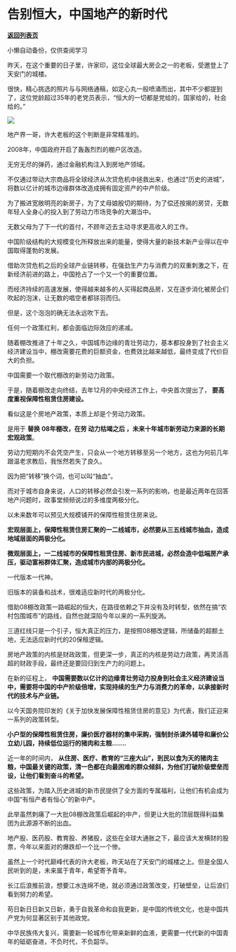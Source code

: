 # 告别恒大，中国地产的新时代

[**返回列表页**](/gzh/政事堂2019)

小懒自动备份，仅供查阅学习

昨天，在这个重要的日子里，许家印，这位全球最大房企之一的老板，受邀登上了天安门的城楼。  

  

很快，精心挑选的照片与与网络通稿，如定心丸一般喷涌而出，其中不少都提到了，这位党龄超过35年的老党员表示，“恒大的一切都是党给的，国家给的，社会给的。”

![](https://mmbiz.qpic.cn/mmbiz_jpg/rxhS23yu8cMf1OBklmfLw0ibx7InZvDu7rd2juNTLz2ESoBJfHnfN7VGBGicV7ibibCTYXPAiaVnomIx75xwwAibiaXJA/640?wx_fmt=jpeg)

  

地产界一哥，许大老板的这个判断是非常精准的。  

  

2008年，中国政府开启了轰轰烈烈的棚户区改造。  

  

无穷无尽的弹药，通过金融机构注入到房地产领域。

  

不仅通过带动大宗商品将全球经济从次贷危机中拯救出来，也通过“历史的进城”，将数以亿计的城市边缘群体改造成拥有固定资产的中产阶级。

  

为了搬进宽敞明亮的新房子，为了丈母娘殷切的期待，为了偿还按揭的房贷，无数年轻人全身心的投入到了劳动力市场竞争的大潮当中。

  

无数父母为了下一代的首付，不顾年迈去主动寻求更高收入的工作。  

  

中国阶级结构的大规模变化所释放出来的能量，使得大量的新技术新产业得以在中国取得蓬勃的发展。

  

借助次贷危机之后的全球产业链转移，在强劲生产力与消费力的双重刺激之下，在新经济前进的路上，中国抢占了一个又一个的重要位置。  

  

而经济持续的高速发展，使得越来越多的人买得起商品房，又在逐步消化被房企们吹起的泡沫，让无数的唱空者都铩羽而归。  

  

但是，这个泡泡的确无法永远吹下去。  

  

任何一个政策红利，都会面临边际效应的递减。

  

随着棚改推进了十年之久，中国城市边缘的青壮劳动力，基本都投身到了社会主义经济建设当中，棚改需要花费的巨额资金，也费效比越来越低，最终变成了代价巨大的负担。

  

中国需要一个取代棚改的新劳动力政策。  

  

于是，随着棚改走向终结，去年12月的中央经济工作上，中央首次提出了， **要高度重视保障性租赁住房建设。**

  

看似这是个房地产政策，本质上却是个劳动力政策。

  

是用于 **替换** **08年棚改，在劳 **动力枯竭之后** ，未来十年城市新劳动力来源的长期宏观政策**。  

  

劳动力短期内不会凭空产生，只会从一个地方转移至另一个地方，这也为何前几年跟温老求教后，我怅然若失了良久。  

  

因为把“转移”换个词，也可以叫“抽血”。  

  

而对于城市自身来说，人口的转移必然会引发一系列的影响，也是最近两年在回答地产问题时，政事堂频频说过的多维度两极分化。  

  

以未来数年可以预见大规模铺开的保障性租赁住房来说。

  

 **宏观层面上，保障性租赁住房汇聚的一二线城市，必然要从三五线城市抽血，造成地域层面的两极分化。**

  

 **微观层面上，一二线城市的保障性租赁住房、新市民进城，必然会造中低端房产承压，驱动富裕群体汇聚，造成城市内部的两极分化。**

  

一代版本一代神。  

  

旧版本的装备和战术，很难适应新时代的两极分化。  

  

借助08棚改政策一路崛起的恒大，在路径依赖之下并没有及时转型，依然在搞“农村包围城市”的路线，自然也就深陷今年以来的一系列旋涡。

  

三道红线只是一个引子，恒大真正的压力，是按照08棚改逻辑，所储备的超额土地，无法适应新时代的20保租逻辑。

  

房地产政策的内核是财政政策，但更深一步，真正的内核是劳动力政策，再灵活高超的财政手段，最终还是要回归到生产力的问题上。

  

在新的征程上，
**中国需要数以亿计的边缘青壮劳动力投身到社会主义经济建设当中，需要将中国的中产阶级倍增，实现持续的生产力与消费力的革命，以承接新时代的技术与产业链。**

  

以今天国务院印发的《关于加快发展保障性租赁住房的意见》为代表，我们正迎来一系列的政策转型。

  

 **小户型的保障性租赁住房，廉价医疗器材的集中采购，强制封杀课外辅导和廉价公立幼儿园，持续低位运行的猪肉和主粮.......**

  

近一年的时间内，
**从住房、医疗、教育的“三座大山”，到民以食为天的猪肉主粮，中国最关键的政策，清一色都在向最困难的群众倾斜，为他们打破阶级壁垒而设，让他们看到奋斗的希望。**  

  

这些政策，为踏入历史进城的新市民提供了全方面的专属福利，让他们有机会成为中国“有恒产者有恒心”的新中产。

  

此举虽然刺痛了一大批08棚改政策后崛起的中产，但更让大批的顶层既得利益集团为此源源不断的出血。

  

地产股、医药股、教育股、养猪股，这些在全球大通胀之下，最应该大发横财的股票，今年以来面对的爆跌却一个比一个惨。  

  

虽然上一个时代巅峰代表的许大老板，昨天站在了天安门的城楼之上。但是全国人民听到的是，未来属于青年，希望寄予青年。

  

长江后浪推前浪，想要江水连绵不绝，就必须通过政策改变，打破壁垒，让后浪们看到努力的希望。

  

苟日新日日新又日新，勇于自我革命和自我更新，是中国的传统文化，也是中国共产党为何显著区别于其他政党。

  

中华民族伟大复兴，需要新一轮城市化带来新鲜的血液，更需要一代代新的中国青年的砥砺奋进，不负时代，不负韶华。

  


